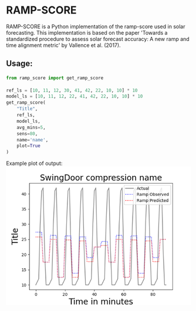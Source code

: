# RAMP-SCORE

RAMP-SCORE is a Python implementation of the ramp-score used in solar forecasting. This implementation is based on the paper 'Towards a standardized procedure to assess solar forecast accuracy: A new ramp and time alignment metric' by Vallence et al. (2017).

## Usage:
```python
from ramp_score import get_ramp_score

ref_ls = [10, 11, 12, 30, 41, 42, 22, 10, 10] * 10
model_ls = [10, 11, 12, 22, 41, 42, 22, 10, 10] * 10
get_ramp_score(
    "Title",
    ref_ls,
    model_ls,
    avg_mins=5,
    sens=80,
    name='name',
    plot=True
)

```

Example plot of output:
![Logo](images/example.png)
